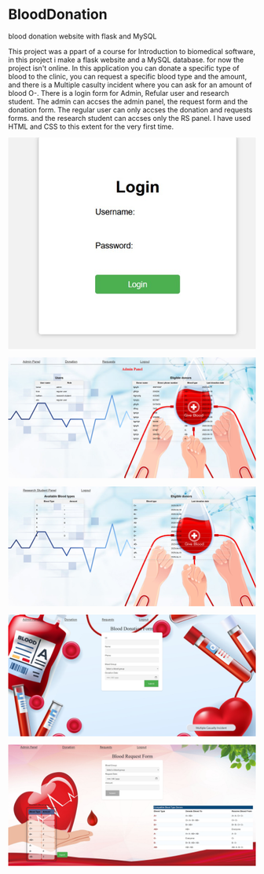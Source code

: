 # BloodDonation
blood donation website with flask and MySQL

This project was a ppart of a course for Introduction to biomedical software, in this project i make a flask website and a MySQL database. 
for now the project isn't online.
In this application you can donate a specific type of blood to the clinic, you can request a specific blood type and the amount, and there is a Multiple casulty incident where you can ask for an amount of blood O-.
There is a login form for Admin, Refular user and research student. 
The admin can accses the admin panel, the request form and the donation form. 
The regular user can only accses the donation and requests forms. 
and the research student can accses only the RS panel. 
I have used HTML and CSS to this extent for the very first time. 

![Simple Login page for now](ScreenShots/login.jpg)

![Simple Login page for now](ScreenShots/admin_panel.jpg)

![Simple Login page for now](ScreenShots/RS_panel.jpg)

![Simple Login page for now](ScreenShots/donations.jpg)

![Simple Login page for now](ScreenShots/requests.jpg)



